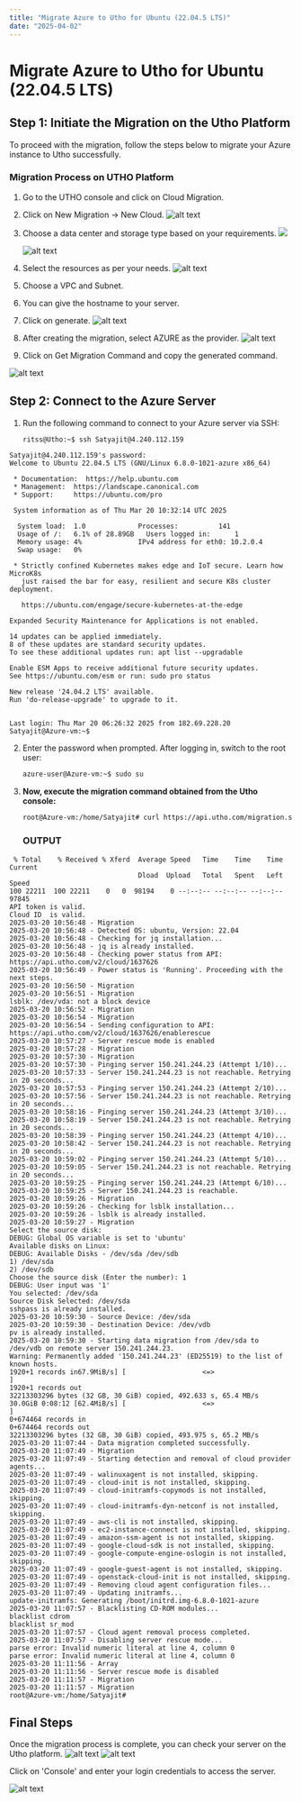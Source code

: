```yaml
---
title: "Migrate Azure to Utho for Ubuntu (22.04.5 LTS)"
date: "2025-04-02"
---
```

# Migrate Azure to Utho for Ubuntu (22.04.5 LTS)

## Step 1: Initiate the Migration on the Utho Platform

To proceed with the migration, follow the steps below to migrate your Azure instance to Utho successfully.

### Migration Process on UTHO Platform

1. Go to the UTHO console and click on Cloud Migration.
2. Click on New Migration → New Cloud.
![alt text](images/1.png)

3. Choose a data center and storage type based on your requirements.
![
](<images/Screenshot from 2025-03-18 18-12-45.png>)
   
   ![alt text](<images/Screenshot from 2025-03-18 18-15-55.png>)

4. Select the resources as per your needs.
![alt text](images/cpu.png)

5. Choose a VPC and Subnet.
6. You can give the hostname to your server.
7. Click on generate.
![alt text](images/hostname.png)

8. After creating the migration, select AZURE as the provider.
![alt text](images/3.png)


9. Click on Get Migration Command and copy the generated command.

  ![alt text](images/command.png)
## Step 2: Connect to the Azure Server

1. Run the following command to connect to your Azure server via SSH:
   ```bash
   ritss@Utho:~$ ssh Satyajit@4.240.112.159
   ```
```
Satyajit@4.240.112.159's password:
Welcome to Ubuntu 22.04.5 LTS (GNU/Linux 6.8.0-1021-azure x86_64)

 * Documentation:  https://help.ubuntu.com
 * Management: 	https://landscape.canonical.com
 * Support:    	https://ubuntu.com/pro

 System information as of Thu Mar 20 10:32:14 UTC 2025

  System load:  1.0           	Processes:         	141
  Usage of /:   6.1% of 28.89GB   Users logged in:   	1
  Memory usage: 4%            	IPv4 address for eth0: 10.2.0.4
  Swap usage:   0%

 * Strictly confined Kubernetes makes edge and IoT secure. Learn how MicroK8s
   just raised the bar for easy, resilient and secure K8s cluster deployment.

   https://ubuntu.com/engage/secure-kubernetes-at-the-edge

Expanded Security Maintenance for Applications is not enabled.

14 updates can be applied immediately.
8 of these updates are standard security updates.
To see these additional updates run: apt list --upgradable

Enable ESM Apps to receive additional future security updates.
See https://ubuntu.com/esm or run: sudo pro status

New release '24.04.2 LTS' available.
Run 'do-release-upgrade' to upgrade to it.


Last login: Thu Mar 20 06:26:32 2025 from 182.69.228.20
Satyajit@Azure-vm:~$
```
2. Enter the password when prompted. After logging in, switch to the root user:
   ```bash
   azure-user@Azure-vm:~$ sudo su
   ```

3. **Now, execute the migration command obtained from the Utho console:**
   ```bash
   root@Azure-vm:/home/Satyajit# curl https://api.utho.com/migration.sh | bash -s "$UTHO_API_KEY" CloudID 
   ```

   ### OUTPUT
```
 % Total	% Received % Xferd  Average Speed   Time	Time 	Time  Current
                             	Dload  Upload   Total   Spent	Left  Speed
100 22211  100 22211	0 	0  98194  	0 --:--:-- --:--:-- --:--:-- 97845
API token is valid.
Cloud ID  is valid.
2025-03-20 10:56:48 - Migration
2025-03-20 10:56:48 - Detected OS: ubuntu, Version: 22.04
2025-03-20 10:56:48 - Checking for jq installation...
2025-03-20 10:56:48 - jq is already installed.
2025-03-20 10:56:48 - Checking power status from API: https://api.utho.com/v2/cloud/1637626
2025-03-20 10:56:49 - Power status is 'Running'. Proceeding with the next steps.
2025-03-20 10:56:50 - Migration
2025-03-20 10:56:51 - Migration
lsblk: /dev/vda: not a block device
2025-03-20 10:56:52 - Migration
2025-03-20 10:56:54 - Migration
2025-03-20 10:56:54 - Sending configuration to API: https://api.utho.com/v2/cloud/1637626/enablerescue
2025-03-20 10:57:27 - Server rescue mode is enabled
2025-03-20 10:57:28 - Migration
2025-03-20 10:57:30 - Migration
2025-03-20 10:57:30 - Pinging server 150.241.244.23 (Attempt 1/10)...
2025-03-20 10:57:33 - Server 150.241.244.23 is not reachable. Retrying in 20 seconds...
2025-03-20 10:57:53 - Pinging server 150.241.244.23 (Attempt 2/10)...
2025-03-20 10:57:56 - Server 150.241.244.23 is not reachable. Retrying in 20 seconds...
2025-03-20 10:58:16 - Pinging server 150.241.244.23 (Attempt 3/10)...
2025-03-20 10:58:19 - Server 150.241.244.23 is not reachable. Retrying in 20 seconds...
2025-03-20 10:58:39 - Pinging server 150.241.244.23 (Attempt 4/10)...
2025-03-20 10:58:42 - Server 150.241.244.23 is not reachable. Retrying in 20 seconds...
2025-03-20 10:59:02 - Pinging server 150.241.244.23 (Attempt 5/10)...
2025-03-20 10:59:05 - Server 150.241.244.23 is not reachable. Retrying in 20 seconds...
2025-03-20 10:59:25 - Pinging server 150.241.244.23 (Attempt 6/10)...
2025-03-20 10:59:25 - Server 150.241.244.23 is reachable.
2025-03-20 10:59:26 - Migration
2025-03-20 10:59:26 - Checking for lsblk installation...
2025-03-20 10:59:26 - lsblk is already installed.
2025-03-20 10:59:27 - Migration
Select the source disk:
DEBUG: Global OS variable is set to 'ubuntu'
Available disks on Linux:
DEBUG: Available Disks - /dev/sda /dev/sdb
1) /dev/sda
2) /dev/sdb
Choose the source disk (Enter the number): 1
DEBUG: User input was '1'
You selected: /dev/sda
Source Disk Selected: /dev/sda
sshpass is already installed.
2025-03-20 10:59:30 - Source Device: /dev/sda
2025-03-20 10:59:30 - Destination Device: /dev/vdb
pv is already installed.
2025-03-20 10:59:30 - Starting data migration from /dev/sda to /dev/vdb on remote server 150.241.244.23.
Warning: Permanently added '150.241.244.23' (ED25519) to the list of known hosts.
1920+1 records in67.9MiB/s] [                 	<=>                                                                                                               	]
1920+1 records out
32213303296 bytes (32 GB, 30 GiB) copied, 492.633 s, 65.4 MB/s
30.0GiB 0:08:12 [62.4MiB/s] [               	<=>                                                                                                                 	]
0+674464 records in
0+674464 records out
32213303296 bytes (32 GB, 30 GiB) copied, 493.975 s, 65.2 MB/s
2025-03-20 11:07:44 - Data migration completed successfully.
2025-03-20 11:07:49 - Migration
2025-03-20 11:07:49 - Starting detection and removal of cloud provider agents...
2025-03-20 11:07:49 - walinuxagent is not installed, skipping.
2025-03-20 11:07:49 - cloud-init is not installed, skipping.
2025-03-20 11:07:49 - cloud-initramfs-copymods is not installed, skipping.
2025-03-20 11:07:49 - cloud-initramfs-dyn-netconf is not installed, skipping.
2025-03-20 11:07:49 - aws-cli is not installed, skipping.
2025-03-20 11:07:49 - ec2-instance-connect is not installed, skipping.
2025-03-20 11:07:49 - amazon-ssm-agent is not installed, skipping.
2025-03-20 11:07:49 - google-cloud-sdk is not installed, skipping.
2025-03-20 11:07:49 - google-compute-engine-oslogin is not installed, skipping.
2025-03-20 11:07:49 - google-guest-agent is not installed, skipping.
2025-03-20 11:07:49 - openstack-cloud-init is not installed, skipping.
2025-03-20 11:07:49 - Removing cloud agent configuration files...
2025-03-20 11:07:49 - Updating initramfs...
update-initramfs: Generating /boot/initrd.img-6.8.0-1021-azure
2025-03-20 11:07:57 - Blacklisting CD-ROM modules...
blacklist cdrom
blacklist sr_mod
2025-03-20 11:07:57 - Cloud agent removal process completed.
2025-03-20 11:07:57 - Disabling server rescue mode...
parse error: Invalid numeric literal at line 4, column 0
parse error: Invalid numeric literal at line 4, column 0
2025-03-20 11:11:56 - Array
2025-03-20 11:11:56 - Server rescue mode is disabled
2025-03-20 11:11:57 - Migration
2025-03-20 11:11:57 - Migration
root@Azure-vm:/home/Satyajit#
```


## Final Steps

Once the migration process is complete, you can check your server on the Utho platform.
![alt text](images/command1.png)
![alt text](images/final.png)


Click on 'Console' and enter your login credentials to access the server.

![alt text](images/output.png)